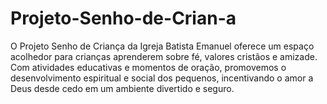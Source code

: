 # Projeto-Senho-de-Crian-a
O Projeto Senho de Criança da Igreja Batista Emanuel oferece um espaço acolhedor para crianças aprenderem sobre fé, valores cristãos e amizade. Com atividades educativas e momentos de oração, promovemos o desenvolvimento espiritual e social dos pequenos, incentivando o amor a Deus desde cedo em um ambiente divertido e seguro.
